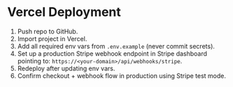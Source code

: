 # Vercel Deployment

1. Push repo to GitHub.
2. Import project in Vercel.
3. Add all required env vars from `.env.example` (never commit secrets).
4. Set up a production Stripe webhook endpoint in Stripe dashboard pointing to:
   `https://<your-domain>/api/webhooks/stripe`.
5. Redeploy after updating env vars.
6. Confirm checkout + webhook flow in production using Stripe test mode.
